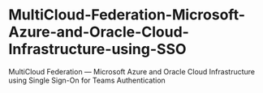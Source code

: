# MultiCloud-Federation-Microsoft-Azure-and-Oracle-Cloud-Infrastructure-using-SSO
MultiCloud Federation — Microsoft Azure and Oracle Cloud Infrastructure using Single Sign-On for Teams Authentication
